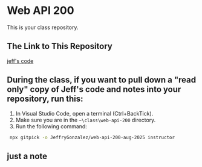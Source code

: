 # Web API 200

This is your class repository.

## The Link to This Repository

[jeff's code](https://github.com/JeffryGonzalez/web-api-200-aug-2025)


## During the class, if you want to pull down a "read only" copy of Jeff's code and notes into your repository, run this:

1. In Visual Studio Code, open a terminal (Ctrl+BackTick). 
2. Make sure you are in the `~\class\web-api-200` directory.
3. Run the following command:

```bash
 npx gitpick -o JeffryGonzalez/web-api-200-aug-2025 instructor
```
## just a note